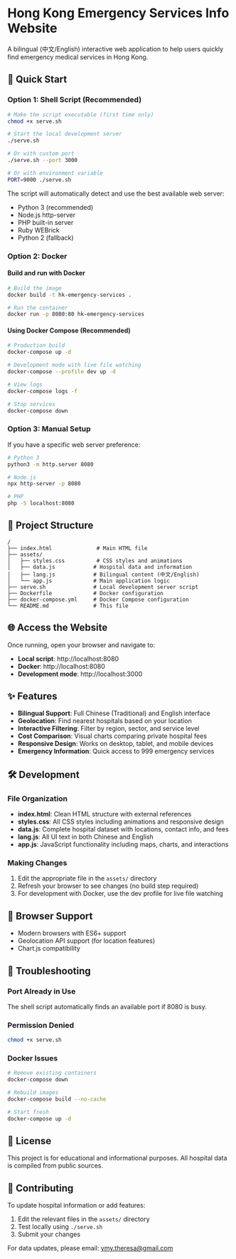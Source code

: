 # Hong Kong Emergency Services Info Website

A bilingual (中文/English) interactive web application to help users quickly find emergency medical services in Hong Kong.

## 🚀 Quick Start

### Option 1: Shell Script (Recommended)
```bash
# Make the script executable (first time only)
chmod +x serve.sh

# Start the local development server
./serve.sh

# Or with custom port
./serve.sh --port 3000

# Or with environment variable
PORT=9000 ./serve.sh
```

The script will automatically detect and use the best available web server:
- Python 3 (recommended)
- Node.js http-server
- PHP built-in server
- Ruby WEBrick
- Python 2 (fallback)

### Option 2: Docker

#### Build and run with Docker
```bash
# Build the image
docker build -t hk-emergency-services .

# Run the container
docker run -p 8080:80 hk-emergency-services
```

#### Using Docker Compose (Recommended)
```bash
# Production build
docker-compose up -d

# Development mode with live file watching
docker-compose --profile dev up -d

# View logs
docker-compose logs -f

# Stop services
docker-compose down
```

### Option 3: Manual Setup
If you have a specific web server preference:

```bash
# Python 3
python3 -m http.server 8080

# Node.js
npx http-server -p 8080

# PHP
php -S localhost:8080
```

## 📁 Project Structure

```
/
├── index.html              # Main HTML file
├── assets/
│   ├── styles.css          # CSS styles and animations
│   ├── data.js            # Hospital data and information
│   ├── lang.js            # Bilingual content (中文/English)
│   └── app.js             # Main application logic
├── serve.sh               # Local development server script
├── Dockerfile             # Docker configuration
├── docker-compose.yml     # Docker Compose configuration
└── README.md              # This file
```

## 🌐 Access the Website

Once running, open your browser and navigate to:
- **Local script**: http://localhost:8080
- **Docker**: http://localhost:8080
- **Development mode**: http://localhost:3000

## ✨ Features

- **Bilingual Support**: Full Chinese (Traditional) and English interface
- **Geolocation**: Find nearest hospitals based on your location
- **Interactive Filtering**: Filter by region, sector, and service level
- **Cost Comparison**: Visual charts comparing private hospital fees
- **Responsive Design**: Works on desktop, tablet, and mobile devices
- **Emergency Information**: Quick access to 999 emergency services

## 🛠 Development

### File Organization
- **index.html**: Clean HTML structure with external references
- **styles.css**: All CSS styles including animations and responsive design
- **data.js**: Complete hospital dataset with locations, contact info, and fees
- **lang.js**: All UI text in both Chinese and English
- **app.js**: JavaScript functionality including maps, charts, and interactions

### Making Changes
1. Edit the appropriate file in the `assets/` directory
2. Refresh your browser to see changes (no build step required)
3. For development with Docker, use the dev profile for live file watching

## 📱 Browser Support

- Modern browsers with ES6+ support
- Geolocation API support (for location features)
- Chart.js compatibility

## 🔧 Troubleshooting

### Port Already in Use
The shell script automatically finds an available port if 8080 is busy.

### Permission Denied
```bash
chmod +x serve.sh
```

### Docker Issues
```bash
# Remove existing containers
docker-compose down

# Rebuild images
docker-compose build --no-cache

# Start fresh
docker-compose up -d
```

## 📄 License

This project is for educational and informational purposes. All hospital data is compiled from public sources.

## 🤝 Contributing

To update hospital information or add features:
1. Edit the relevant files in the `assets/` directory
2. Test locally using `./serve.sh`
3. Submit your changes

For data updates, please email: ymy.theresa@gmail.com